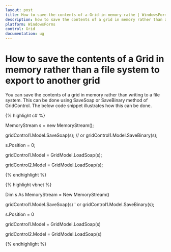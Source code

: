 ```yaml
---
layout: post
title: How-to-save-the-contents-of-a-Grid-in-memory-rathe | WindowsForms | Syncfusion
description: how to save the contents of a grid in memory rather than a file system to export to another grid
platform: WindowsForms
control: Grid
documentation: ug
---
```


# How to save the contents of a Grid in memory rather than a file system to export to another grid

You can save the contents of a grid in memory rather than writing to a file system. This can be done using SaveSoap or SaveBinary method of GridControl. The below code snippet illustrates how this can be done.

{% highlight c# %}



MemoryStream s = new MemoryStream();

gridControl1.Model.SaveSoap(s); // or gridControl1.Model.SaveBinary(s);

s.Position = 0;

gridControl1.Model = GridModel.LoadSoap(s);

gridControl2.Model = GridModel.LoadSoap(s);

{% endhighlight  %}

{% highlight vbnet %}



Dim s As MemoryStream = New MemoryStream()

gridControl1.Model.SaveSoap(s) ' or gridControl1.Model.SaveBinary(s);

s.Position = 0

gridControl1.Model = GridModel.LoadSoap(s)

gridControl2.Model = GridModel.LoadSoap(s)



{% endhighlight  %}